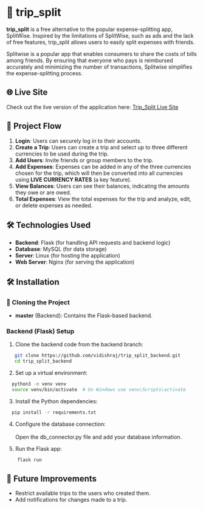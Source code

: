 # 🧳 trip_split

**trip_split** is a free alternative to the popular expense-splitting app, SplitWise. Inspired by the limitations of SplitWise, such as ads and the lack of free features, trip_split allows users to easily split expenses with friends. 

Splitwise is a popular app that enables consumers to share the costs of bills among friends. By ensuring that everyone who pays is reimbursed accurately and minimizing the number of transactions, Splitwise simplifies the expense-splitting process.

## 🌐 Live Site
Check out the live version of the application here: [Trip_Split Live Site](https://trips-split.netlify.app/)  

## 💼 Project Flow

1. **Login**: Users can securely log in to their accounts.
2. **Create a Trip**: Users can create a trip and select up to three different currencies to be used during the trip.
3. **Add Users**: Invite friends or group members to the trip.
4. **Add Expenses**: Expenses can be added in any of the three currencies chosen for the trip, which will then be converted into all currencies using **LIVE CURRENCY RATES** (a key feature).
5. **View Balances**: Users can see their balances, indicating the amounts they owe or are owed.
6. **Total Expenses**: View the total expenses for the trip and analyze, edit, or delete expenses as needed.

## 🛠️ Technologies Used
- **Backend**: Flask (for handling API requests and backend logic)
- **Database**: MySQL (for data storage)
- **Server**: Linux (for hosting the application)
- **Web Server**: Nginx (for serving the application)
## 🛠️ Installation

### 📂 Cloning the Project

- **master** (Backend): Contains the Flask-based backend.

### Backend (Flask) Setup

1. Clone the backend code from the backend branch:
```bash
   git clone https://github.com/vidishraj/trip_split_backend.git
   cd trip_split_backend
  ```
2. Set up a virtual environment:
```bash
  python3 -m venv venv
  source venv/bin/activate  # On Windows use venv\Scripts\activate
  ```
3. Install the Python dependencies:
```bash
  pip install -r requirements.txt
```
4. Configure the database connection: <br></br>
  Open the db_connector.py file and add your database information.

5. Run the Flask app:
```bash
    flask run
```
  
## 🎯 Future Improvements
- Restrict available trips to the users who created them.
- Add notifications for changes made to a trip.
